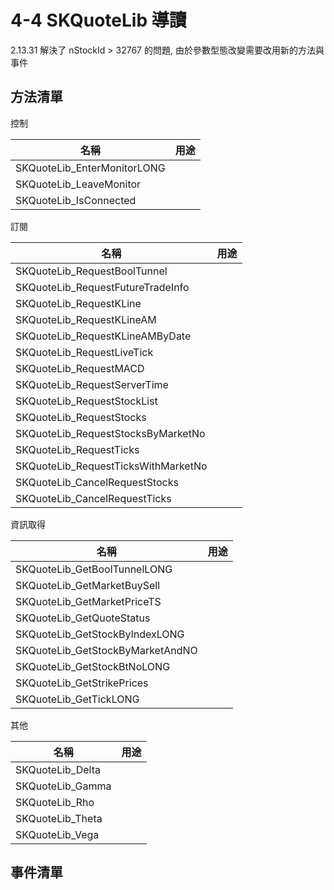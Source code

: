 # 4-4 SKQuoteLib 導讀

2.13.31 解決了 nStockId > 32767 的問題, 由於參數型態改變需要改用新的方法與事件

## 方法清單

控制

名稱 | 用途
---- | ----
SKQuoteLib_EnterMonitorLONG |
SKQuoteLib_LeaveMonitor |
SKQuoteLib_IsConnected |

訂閱

名稱 | 用途
---- | ----
SKQuoteLib_RequestBoolTunnel |
SKQuoteLib_RequestFutureTradeInfo |
SKQuoteLib_RequestKLine |
SKQuoteLib_RequestKLineAM |
SKQuoteLib_RequestKLineAMByDate |
SKQuoteLib_RequestLiveTick |
SKQuoteLib_RequestMACD |
SKQuoteLib_RequestServerTime |
SKQuoteLib_RequestStockList |
SKQuoteLib_RequestStocks |
SKQuoteLib_RequestStocksByMarketNo |
SKQuoteLib_RequestTicks |
SKQuoteLib_RequestTicksWithMarketNo |
SKQuoteLib_CancelRequestStocks |
SKQuoteLib_CancelRequestTicks |

資訊取得

名稱 | 用途
---- | ----
SKQuoteLib_GetBoolTunnelLONG |
SKQuoteLib_GetMarketBuySell |
SKQuoteLib_GetMarketPriceTS |
SKQuoteLib_GetQuoteStatus |
SKQuoteLib_GetStockByIndexLONG |
SKQuoteLib_GetStockByMarketAndNO |
SKQuoteLib_GetStockBtNoLONG |
SKQuoteLib_GetStrikePrices |
SKQuoteLib_GetTickLONG |

其他

名稱 | 用途
---- | ----
SKQuoteLib_Delta |
SKQuoteLib_Gamma |
SKQuoteLib_Rho |
SKQuoteLib_Theta |
SKQuoteLib_Vega |

## 事件清單

